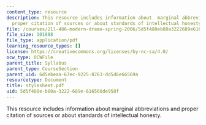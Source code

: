 ```yaml
---
content_type: resource
description: This resource includes information about  marginal abbreviations and
  proper citation of sources or about standards of intellectual honesty.
file: /courses/21l-486-modern-drama-spring-2006/5d5f480eb80a3222689e616560de958f_stylesheet.pdf
file_size: 101888
file_type: application/pdf
learning_resource_types: []
license: https://creativecommons.org/licenses/by-nc-sa/4.0/
ocw_type: OCWFile
parent_title: Syllabus
parent_type: CourseSection
parent_uid: 6d5ebeaa-67ec-9225-8763-dd5d6e66569a
resourcetype: Document
title: stylesheet.pdf
uid: 5d5f480e-b80a-3222-689e-616560de958f
---
```

This resource includes information about  marginal abbreviations and proper citation of sources or about standards of intellectual honesty.